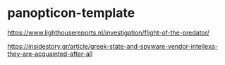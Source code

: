 # panopticon-template

https://www.lighthousereports.nl/investigation/flight-of-the-predator/

https://insidestory.gr/article/greek-state-and-spyware-vendor-intellexa-they-are-acquainted-after-all
